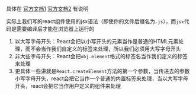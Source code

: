 具体在 [官方文档1](https://zh-hans.reactjs.org/docs/components-and-props.html) [官方文档2](https://zh-hans.reactjs.org/docs/jsx-in-depth.html#user-defined-components-must-be-capitalized) 有说明

实际上我们写的react组件使用的jsx语法（即使你的文件后缀名为`.js`），而`jsx`代码是需要编译后才能在浏览器上运行的
1. 以大写字母开头：React会把以小写开头的元素当作是普通的HTML元素处理，而不会当作我们自定义的标签来处理，所以我们必须用大写字母开头
2. 非大些字母开头：React会把`obj.element`格式的标签名当作我们定义的标签来处理
3. 更具体一些讲就是`React.createElement`方法的第一个参数，当传进去的参数小写字母开头，react会把它当作一个普通的内置标签来处理，当以大写字母开头，react会把它当作用户定义的组件来处理

